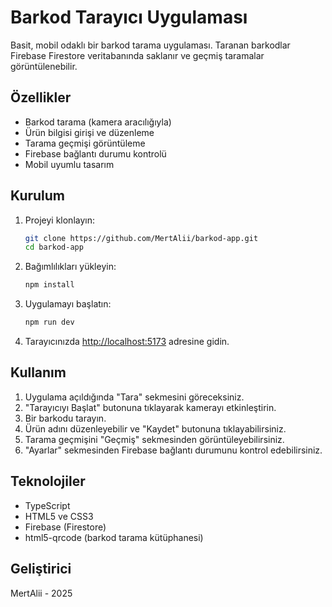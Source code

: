# Barkod Tarayıcı Uygulaması

Basit, mobil odaklı bir barkod tarama uygulaması. Taranan barkodlar Firebase Firestore veritabanında saklanır ve geçmiş taramalar görüntülenebilir.

## Özellikler

- Barkod tarama (kamera aracılığıyla)
- Ürün bilgisi girişi ve düzenleme
- Tarama geçmişi görüntüleme
- Firebase bağlantı durumu kontrolü
- Mobil uyumlu tasarım

## Kurulum

1. Projeyi klonlayın:
   ```bash
   git clone https://github.com/MertAlii/barkod-app.git
   cd barkod-app
   ```

2. Bağımlılıkları yükleyin:
   ```bash
   npm install
   ```

3. Uygulamayı başlatın:
   ```bash
   npm run dev
   ```

4. Tarayıcınızda [http://localhost:5173](http://localhost:5173) adresine gidin.

## Kullanım

1. Uygulama açıldığında "Tara" sekmesini göreceksiniz.
2. "Tarayıcıyı Başlat" butonuna tıklayarak kamerayı etkinleştirin.
3. Bir barkodu tarayın.
4. Ürün adını düzenleyebilir ve "Kaydet" butonuna tıklayabilirsiniz.
5. Tarama geçmişini "Geçmiş" sekmesinden görüntüleyebilirsiniz.
6. "Ayarlar" sekmesinden Firebase bağlantı durumunu kontrol edebilirsiniz.

## Teknolojiler

- TypeScript
- HTML5 ve CSS3
- Firebase (Firestore)
- html5-qrcode (barkod tarama kütüphanesi)

## Geliştirici

MertAlii - 2025 